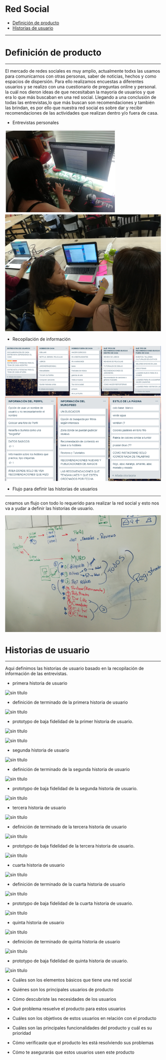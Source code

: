 # Red Social
* [Definición de producto](#Definición-de-producto)
* [Historias de usuario](#Historia-de-usuario)


***
# Definición de producto
***
El mercado de redes sociales es muy amplio, actualmente todxs las usamos para comunicarnos con otras personas, saber de noticias, hechos y como espacios de dispersión. Para ello realizamos encuestas a diferentes usuarios y se realizo con una cuestionario de preguntas online y personal.
la cuál nos dieron ideas de que necesitaban la mayoria de usuarios y que era lo que más buscaban en una red social.
Llegando a una conclusión de todas las entrevistas,lo que más buscan son recomendaciones y también las brindan, es por ello que nuestra red social es sobre dar y recibir recomendaciones de las actividades que realizan dentro y/o fuera de casa.

* Entrevistas personales

![sin titulo](./src/imagenes/entrevista1.PNG)
![sin titulo](./src/imagenes/entrevista2.jpg)

* Recopilación de información 

![sin titulo](./src/imagenes/img1.PNG)
![sin titulo](./src/imagenes/img2.PNG)

* Flujo para definir las historias de usuarios

*** 
creamos un flujo con todo lo requerido para realizar la red social y esto nos va a yudar a definir las historias de usuario.

![sin titulo](./src/imagenes/flujo.jpg)


# Historias de usuario

***
Aqui definimos las historias de usuario basado en la recopilación de información de las entrevistas.

* primera historia de usuario

![sin titulo](./src/imagenes/historia1.jpg)

* definición de terminado de la primera historia de usuario

![sin titulo](./src/imagenes/terminado1.jpg)

* prototypo de baja fidelidad de la primer historia de usuario.

![sin titulo](./src/imagenes/prototypo1.jpg)

![sin titulo](./src/imagenes/prototypo1.2.jpg)

* segunda historia de usuario

![sin titulo](./src/imagenes/historia2.jpg)

* definición de terminado de la segunda historia de usuario

![sin titulo](./src/imagenes/terminado2.PNG)

* prototypo de baja fidelidad de la segunda historia de usuario.

![sin titulo](./src/imagenes/prototypo2.jpg)

* tercera historia de usuario

![sin titulo](./src/imagenes/historia3.jpg)

* definición de terminado de la tercera historia de usuario

![sin titulo](./src/imagenes/terminado3.jpg)

* prototypo de baja fidelidad de la tercera historia de usuario.

![sin titulo](./src/imagenes/prototypo3.jpg)

* cuarta historia de usuario

![sin titulo](./src/imagenes/historia4.jpg)

* definición de terminado de la cuarta historia de usuario

![sin titulo](./src/imagenes/terminado4.jpg)

* prototypo de baja fidelidad de la cuarta  historia de usuario.

![sin titulo](./src/imagenes/prototypo4.jpg)

* quinta historia de usuario

![sin titulo](./src/imagenes/historia5.jpg)

* definición de terminado de quinta historia de usuario

![sin titulo](./src/imagenes/terminado5.jpg)

* prototypo de baja fidelidad de quinta historia de usuario.

![sin titulo](./src/imagenes/prototypo5.jpg)


* Cuáles son los elementos básicos que tiene una red social

* Quiénes son los principales usuarios de producto

* Cómo descubriste las necesidades de los usuarios

* Qué problema resuelve el producto para estos usuarios

* Cuáles son los objetivos de estos usuarios en relación con el producto

* Cuáles son las principales funcionalidades del producto y cuál es su prioridad

* Cómo verificaste que el producto les está resolviendo sus problemas

* Cómo te asegurarás que estos usuarios usen este producto

